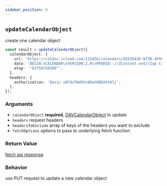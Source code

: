 ```yaml
---
sidebar_position: 9
---
```


## `updateCalendarObject`

create one calendar object

```ts
const result = updateCalendarObject({
  calendarObject: {
    url: 'https://caldav.icloud.com/123456/calendars/A5639426-B73B-4F90-86AB-D70F7F603E75/test.ics',
    data: 'BEGIN:VCALENDAR\nVERSION:2.0\nPRODID:-//ZContent.net//Zap Calendar 1.0//EN\nCALSCALE:GREGORIAN\nMETHOD:PUBLISH\nBEGIN:VEVENT\nSUMMARY:Abraham Lincoln\nUID:c7614cff-3549-4a00-9152-d25cc1fe077d\nSEQUENCE:0\nSTATUS:CONFIRMED\nTRANSP:TRANSPARENT\nRRULE:FREQ=YEARLY;INTERVAL=1;BYMONTH=2;BYMONTHDAY=12\nDTSTART:20080212\nDTEND:20080213\nDTSTAMP:20150421T141403\nCATEGORIES:U.S. Presidents,Civil War People\nLOCATION:Hodgenville, Kentucky\nGEO:37.5739497;-85.7399606\nDESCRIPTION:Born February 12, 1809\nSixteenth President (1861-1865)\n\n\n\n \nhttp://AmericanHistoryCalendar.com\nURL:http://americanhistorycalendar.com/peoplecalendar/1,328-abraham-lincol\n n\nEND:VEVENT\nEND:VCALENDAR',
    etag: '"63758758580"',
  },
  headers: {
    authorization: 'Basic x0C9uFWd9Vz8OwS0DEAtkAlj',
  },
});
```

### Arguments

- `calendarObject` **required**, [DAVCalendarObject](../types/DAVCalendarObject.md) to update
- `headers` request headers
- `headersToExclude` array of keys of the headers you want to exclude
- `fetchOptions` options to pass to underlying fetch function

### Return Value

[fetch api response](https://developer.mozilla.org/en-US/docs/Web/API/Response)

### Behavior

use PUT request to update a new calendar object
